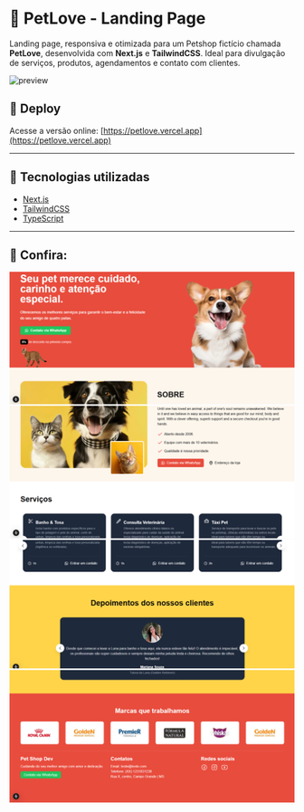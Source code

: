 # 🐾 PetLove - Landing Page

Landing page, responsiva e otimizada para um Petshop fictício chamada **PetLove**, desenvolvida com **Next.js** e **TailwindCSS**. Ideal para divulgação de serviços, produtos, agendamentos e contato com clientes.

![preview](./public/preview.png)

## 🔗 Deploy

Acesse a versão online: [https://petlove.vercel.app](https://petlove.vercel.app)

---

## 🚀 Tecnologias utilizadas

- [Next.js](https://nextjs.org/)
- [TailwindCSS](https://tailwindcss.com/)
- [TypeScript](https://www.typescriptlang.org/)

---

## 📸 Confira:

<img src="./public/ex1.png">
<img src="./public/ex2.png">
<img src="./public/ex3.png">
<img src="./public/ex4.png">
